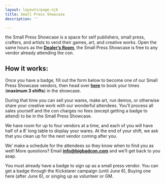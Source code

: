 ```yaml
---
layout: layouts/page.njk
title: Small Press Showcase
description: ''

---
```

the Small Press Showcase is a space for self publishers, small press, crafters, and artists to vend their games, art, and creative works. Open the same hours as the [**Dealer’s Room**](/dealers), the Small Press Showcase is free to any vendor already attending the con.

## How it works:

Once you have a badge, fill out the form below to become one of our Small Press Showcase vendors, then head over [**here**](https://www.bigbadcon.com/events/categories/vending/) to book your times (**maximum 3 shifts**) in the showcase.

During that time you can sell your wares, make art, run demos, or otherwise share your creative work with our wonderful attendees. You’ll process all sales yourself and the con charges no fees (except getting a badge to attend) to be in the Small Press Showcase.

We have room for up to four vendors at a time, and each of you will have half of a 8′ long table to display your wares. At the end of your shift, we ask that you clean up for the next vendor coming after you.

We’ make a schedule for the attendees so they know when to find you as well! More questions? Email [**info@bigbadcon.com**](mailto:info@bigbadcon.com) and we’ll get back to you asap.

You must already have a badge to sign up as a small press vendor. You can get a badge through the Kickstarer campaign (until June 6), Buying one here (after June 6), or singing up as volunteer or GM.